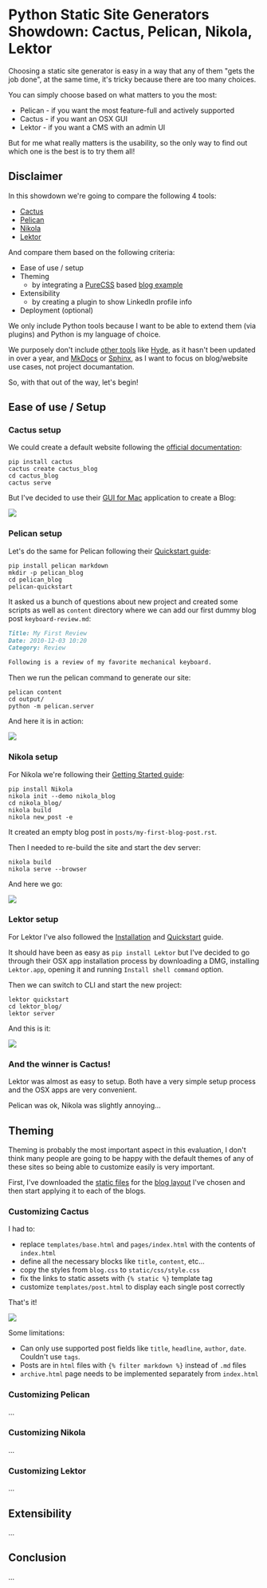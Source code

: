 # Python Static Site Generators Showdown: Cactus, Pelican, Nikola, Lektor

Choosing a static site generator is easy in a way that any of them "gets the job done", 
at the same time, it's tricky because there are too many choices.
  
You can simply choose based on what matters to you the most:

* Pelican - if you want the most feature-full and actively supported
* Cactus - if you want an OSX GUI
* Lektor - if you want a CMS with an admin UI
 
But for me what really matters is the usability, so the only way to find out which one is the best is to try them all!

## Disclaimer

In this showdown we're going to compare the following 4 tools:

* [Cactus](https://github.com/eudicots/Cactus)
* [Pelican](https://github.com/getpelican/pelican)
* [Nikola](https://github.com/getnikola/nikola)
* [Lektor](https://github.com/lektor/lektor)

And compare them based on the following criteria:

* Ease of use / setup
* Theming
  * by integrating a [PureCSS](https://purecss.io/) based [blog example](https://purecss.io/layouts/blog/)
* Extensibility
  * by creating a plugin to show LinkedIn profile info
* Deployment (optional)
  
We only include Python tools because I want to be able to extend them (via plugins) and Python is my language of choice.

We purposely don't include [other tools](https://www.staticgen.com/) like [Hyde](http://hyde.github.io/), 
as it hasn't been updated in over a year, and [MkDocs](http://www.mkdocs.org/) or [Sphinx](http://www.sphinx-doc.org/), 
as I want to focus on blog/website use cases, not project documantation.

So, with that out of the way, let's begin!

## Ease of use / Setup

### Cactus setup

We could create a default website following the [official documentation](https://github.com/eudicots/Cactus):

```commandline
pip install cactus
cactus create cactus_blog
cd cactus_blog
cactus serve
```

But I've decided to use their [GUI for Mac](http://www.cactusformac.com/) application to create a Blog:

![](https://www.evernote.com/l/AHSfGR7DlSRL-43C2-jxsRIyNw1_hud6cB0B/image.png)

### Pelican setup

Let's do the same for Pelican following their [Quickstart guide](http://docs.getpelican.com/en/stable/quickstart.html):

```commandline
pip install pelican markdown
mkdir -p pelican_blog
cd pelican_blog
pelican-quickstart
```

It asked us a bunch of questions about new project and created some scripts 
as well as `content` directory where we can add our first dummy blog post `keyboard-review.md`:

```markdown
Title: My First Review
Date: 2010-12-03 10:20
Category: Review

Following is a review of my favorite mechanical keyboard.
```

Then we run the pelican command to generate our site:

```commandline
pelican content
cd output/
python -m pelican.server
```

And here it is in action:

![](https://www.evernote.com/l/AHQL3puW6V5BNLpTAvh7ojbYGAq3Y-56qGgB/image.png)

### Nikola setup

For Nikola we're following their [Getting Started guide](https://getnikola.com/getting-started.html):

```commandline
pip install Nikola
nikola init --demo nikola_blog
cd nikola_blog/
nikola build
nikola new_post -e
```

It created an empty blog post in `posts/my-first-blog-post.rst`.

Then I needed to re-build the site and start the dev server:

```commandline
nikola build
nikola serve --browser
```

And here we go:

![](https://www.evernote.com/l/AHRBbajZgrxIHLOazVcfjJKIafbAl0gczegB/image.png)

### Lektor setup

For Lektor I've also followed the [Installation](https://www.getlektor.com/docs/installation/) and [Quickstart](https://www.getlektor.com/docs/quickstart/) guide.

It should have been as easy as `pip install Lektor` but I've decided to go through their OSX app installation process 
by downloading a DMG, installing `Lektor.app`, opening it and running `Install shell command` option.

Then we can switch to CLI and start the new project:

```commandline
lektor quickstart
cd lektor_blog/
lektor server
```

And this is it:

![](https://www.evernote.com/l/AHQQAqgYz_ZGK4bLvCOrOmwmrI89q4JfQMgB/image.png)

### And the winner is Cactus!

Lektor was almost as easy to setup. Both have a very simple setup process and the OSX apps are very convenient.

Pelican was ok, Nikola was slightly annoying...

## Theming

Theming is probably the most important aspect in this evaluation, 
I don't think many people are going to be happy with the default themes of any of these sites 
so being able to customize easily is very important.

First, I've downloaded the [static files](https://purecss.io/layouts/blog/download) 
for the [blog layout](https://purecss.io/layouts/blog/) I've chosen 
and then start applying it to each of the blogs.

### Customizing Cactus

I had to:

* replace `templates/base.html` and `pages/index.html` with the contents of `index.html` 
* define all the necessary blocks like `title`, `content`, etc...
* copy the styles from `blog.css` to `static/css/style.css`
* fix the links to static assets with `{% static %}` template tag
* customize `templates/post.html` to display each single post correctly

That's it!

![](https://www.evernote.com/l/AHTCFI4hw45IDIJugmmaBAxlXdyAaE7g2EwB/image.png)

Some limitations:

* Can only use supported post fields like `title`, `headline`, `author`, `date`. Couldn't use `tags`.
* Posts are in `html` files with `{% filter markdown %}` instead of `.md` files
* `archive.html` page needs to be implemented separately from `index.html`

### Customizing Pelican

...

### Customizing Nikola

...

### Customizing Lektor

...

## Extensibility

...

## Conclusion

...